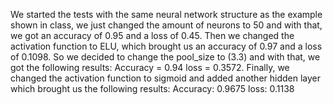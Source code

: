 We started the tests with the same neural network structure as the example shown in class, we just changed the amount of neurons to 50 and with that, we got an accuracy of 0.95 and a loss of 0.45. Then we changed the activation function to ELU, which brought us an accuracy of 0.97 and a loss of 0.1098.
So we decided to change the pool_size to (3.3) and with that, we got the following results:
Accuracy = 0.94
loss = 0.3572. Finally, we changed the activation function to sigmoid and added another hidden layer which brought us the following results:
Accuracy: 0.9675
loss: 0.1138